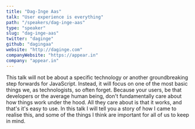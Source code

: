 ```yaml
---
title: "Dag-Inge Aas"
talk: "User experience is everything"
path: "/speakers/dag-inge-aas"
type: "speaker"
slug: "dag-inge-aas"
twitter: "daginge"
github: "dagingaa"
website: "http://daginge.com"
companyWebsite: "https://appear.in"
company: "appear.in"
---
```


<p>This talk will not be about a specific technology or another groundbreaking step forwards for JavaScript. Instead, it will focus on one of the most basic things we, as technologists, so often forget. Because your users, be that developers or the average human being, don't fundamentally care about how things work under the hood. All they care about is that it works, and that's it's easy to use. In this talk I will tell you a story of how I came to realise this, and some of the things I think are important for all of us to keep in mind.</p>